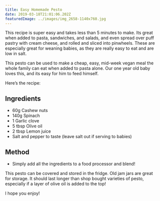 ```yaml
---
title: Easy Homemade Pesto
date: 2019-03-18T21:01:06.202Z
featuredImage: ../images/img_2658-1140x760.jpg
---
```


This recipe is super easy and takes less than 5 minutes to make. Its great when added to pasta, sandwiches, and salads, and even spread over puff pastry with cream cheese, and rolled and sliced into pinwheels. These are especially great for weaning babies, as they are really easy to eat and are low in salt.

This pesto can be used to make a cheap, easy, mid-week vegan meal the whole family can eat when added to pasta alone. Our one year old baby loves this, and its easy for him to feed himself.

Here’s the recipe:

## Ingredients

-   60g Cashew nuts
-   140g Spinach
-   1 Garlic clove
-   5 tbsp Olive oil
-   2 tbsp Lemon juice
-   Salt and pepper to taste (leave salt out if serving to babies)

## Method

-   Simply add all the ingredients to a food processor and blend!

This pesto can be covered and stored in the fridge. Old jam jars are great for storage. It should last longer than shop bought varieties of pesto, especially if a layer of olive oil is added to the top!

I hope you enjoy!
